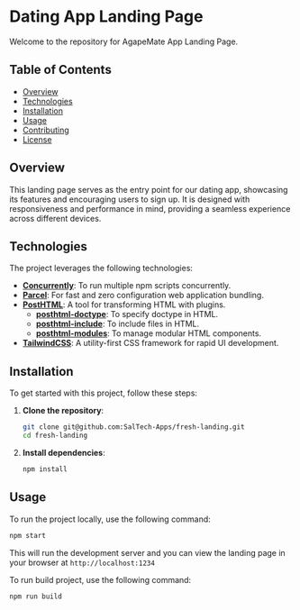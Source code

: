 # Dating App Landing Page

Welcome to the repository for AgapeMate App Landing Page.

## Table of Contents

- [Overview](#overview)
- [Technologies](#technologies)
- [Installation](#installation)
- [Usage](#usage)
- [Contributing](#contributing)
- [License](#license)

## Overview

This landing page serves as the entry point for our dating app, showcasing its features and encouraging users to sign up. It is designed with responsiveness and performance in mind, providing a seamless experience across different devices.

## Technologies

The project leverages the following technologies:

- **[Concurrently](https://www.npmjs.com/package/concurrently)**: To run multiple npm scripts concurrently.
- **[Parcel](https://parceljs.org/)**: For fast and zero configuration web application bundling.
- **[PostHTML](https://github.com/posthtml/posthtml)**: A tool for transforming HTML with plugins.
  - **[posthtml-doctype](https://github.com/posthtml/posthtml-doctype)**: To specify doctype in HTML.
  - **[posthtml-include](https://github.com/posthtml/posthtml-include)**: To include files in HTML.
  - **[posthtml-modules](https://github.com/posthtml/posthtml-modules)**: To manage modular HTML components.
- **[TailwindCSS](https://tailwindcss.com/)**: A utility-first CSS framework for rapid UI development.

## Installation

To get started with this project, follow these steps:

1. **Clone the repository**:
    ```sh
    git clone git@github.com:SalTech-Apps/fresh-landing.git
    cd fresh-landing
    ```

2. **Install dependencies**:
    ```sh
    npm install
    ```

## Usage

To run the project locally, use the following command:

```sh
npm start
```
This will run the development server and you can view the landing page in your browser at 
```http://localhost:1234```

To run build project, use the following command:

```sh
npm run build
```

